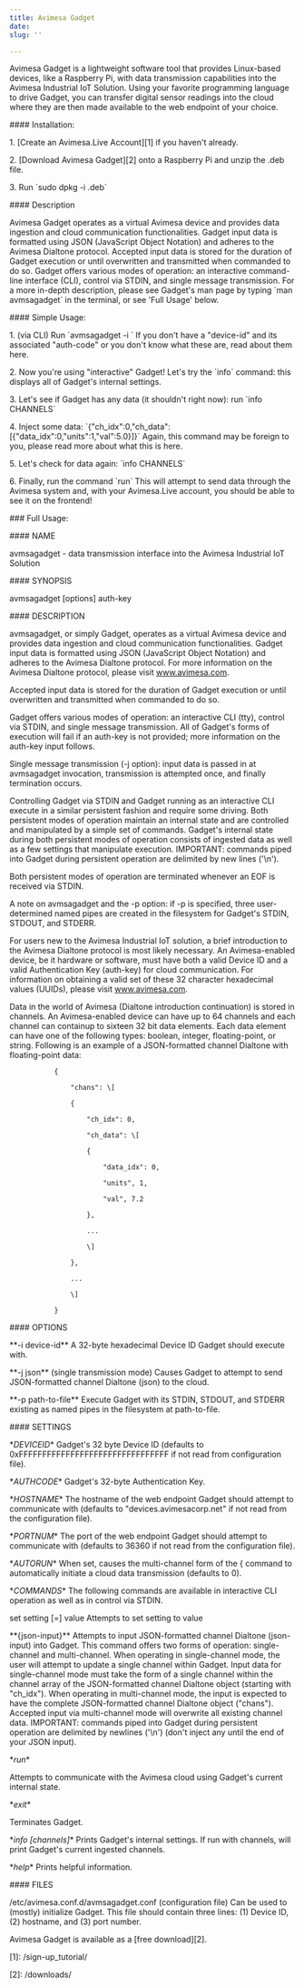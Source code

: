 ```yaml
---
title: Avimesa Gadget
date: 
slug: ''

---
```

Avimesa Gadget is a lightweight software tool that provides Linux-based devices, like a Raspberry Pi, with data transmission capabilities into the Avimesa Industrial IoT Solution. Using your favorite programming language to drive Gadget, you can transfer digital sensor readings into the cloud where they are then made available to the web endpoint of your choice.

\#### Installation:

1\.  \[Create an Avimesa.Live Account\]\[1\] if you haven't already.

2\.  \[Download Avimesa Gadget\]\[2\] onto a Raspberry Pi and unzip the .deb file.

3\.  Run \`sudo dpkg -i <file-name>.deb\`

\#### Description

Avimesa Gadget operates as a virtual Avimesa device and provides data ingestion and cloud communication functionalities. Gadget input data is formatted using JSON (JavaScript Object Notation) and adheres to the Avimesa Dialtone protocol. Accepted input data is stored for the duration of Gadget execution or until overwritten and transmitted when commanded to do so. Gadget offers various modes of operation: an interactive command-line interface (CLI), control via STDIN, and single message transmission. For a more in-depth description, please see Gadget's man page by typing \`man avmsagadget\` in the terminal, or see 'Full Usage' below.

\#### Simple Usage:

1\.  (via CLI) Run \`avmsagadget -i <device-id> <auth-code>\` If you don't have a "device-id" and its associated "auth-code" or you don't know what these are, read about them here.

2\.  Now you're using "interactive" Gadget! Let's try the \`info\` command: this displays all of Gadget's internal settings.

3\.  Let's see if Gadget has any data (it shouldn't right now): run \`info CHANNELS\`

4\.  Inject some data: \`{"ch_idx":0,"ch_data":\[{"data_idx":0,"units":1,"val":5.0}\]}\` Again, this command may be foreign to you, please read more about what this is here.

5\.  Let's check for data again: \`info CHANNELS\`

6\.  Finally, run the command \`run\` This will attempt to send data through the Avimesa system and, with your Avimesa.Live account, you should be able to see it on the frontend!

\### Full Usage:

\#### NAME

avmsagadget - data transmission interface into the Avimesa Industrial IoT Solution

\#### SYNOPSIS

avmsagadget \[options\] auth-key

\#### DESCRIPTION

avmsagadget, or simply Gadget, operates as a virtual Avimesa device and provides data ingestion and cloud communication functionalities. Gadget input data is formatted using JSON (JavaScript Object Notation) and adheres to the Avimesa Dialtone protocol. For more information on the Avimesa Dialtone protocol, please visit www.avimesa.com.

Accepted input data is stored for the duration of Gadget execution or until overwritten and transmitted when commanded to do so.

Gadget offers various modes of operation: an interactive CLI (tty), control via STDIN, and single message transmission. All of Gadget's forms of execution will fail if an auth-key is not provided; more information on the auth-key input follows.

Single message transmission (-j option): input data is passed in at avmsagadget invocation, transmission is attempted once, and finally termination occurs.

Controlling Gadget via STDIN and Gadget running as an interactive CLI execute in a similar persistent fashion and require some driving. Both persistent modes of operation maintain an internal state and are controlled and manipulated by a simple set of commands. Gadget's internal state during both persistent modes of operation consists of ingested data as well as a few settings that manipulate execution. IMPORTANT: commands piped into Gadget during persistent operation are delimited by new lines ('\\n').

Both persistent modes of operation are terminated whenever an EOF is received via STDIN.

A note on avmsagadget and the -p option: if -p is specified, three user-determined named pipes are created in the filesystem for Gadget's STDIN, STDOUT, and STDERR.

For users new to the Avimesa Industrial IoT solution, a brief introduction to the Avimesa Dialtone protocol is most likely necessary. An Avimesa-enabled device, be it hardware or software, must have both a valid Device ID and a valid Authentication Key (auth-key) for cloud communication. For information on obtaining a valid set of these 32 character hexadecimal values (UUIDs), please visit www.avimesa.com.

Data in the world of Avimesa (Dialtone introduction continuation) is stored in channels. An Avimesa-enabled device can have up to 64 channels and each channel can containup to sixteen 32 bit data elements. Each data element can have one of the following types: boolean, integer, floating-point, or string. Following is an example of a JSON-formatted channel Dialtone with floating-point data:

               {

                   "chans": \[

                   {

                       "ch_idx": 0,

                       "ch_data": \[

                       {

                           "data_idx": 0,

                           "units", 1,

                           "val", 7.2

                       },

                       ...

                       \]

                   },

                   ...

                   \]

               }

    

\#### OPTIONS

\**-i device-id** A 32-byte hexadecimal Device ID Gadget should execute with.

\**-j json** (single transmission mode) Causes Gadget to attempt to send JSON-formatted channel Dialtone (json) to the cloud.

\**-p path-to-file** Execute Gadget with its STDIN, STDOUT, and STDERR existing as named pipes in the filesystem at path-to-file.

\#### SETTINGS

\**DEVICEID** Gadget's 32 byte Device ID (defaults to 0xFFFFFFFFFFFFFFFFFFFFFFFFFFFFFFFF if not read from configuration file).

\**AUTHCODE** Gadget's 32-byte Authentication Key.

\**HOSTNAME** The hostname of the web endpoint Gadget should attempt to communicate with (defaults to "devices.avimesacorp.net" if not read from the configuration file).

\**PORTNUM** The port of the web endpoint Gadget should attempt to communicate with (defaults to 36360 if not read from the configuration file).

\**AUTORUN** When set, causes the multi-channel form of the { command to automatically initiate a cloud data transmission (defaults to 0).

\**COMMANDS** The following commands are available in interactive CLI operation as well as in control via STDIN.

set setting \[=\] value Attempts to set setting to value

\**{json-input}** Attempts to input JSON-formatted channel Dialtone (json-input) into Gadget. This command offers two forms of operation: single-channel and multi-channel. When operating in single-channel mode, the user will attempt to update a single channel within Gadget. Input data for single-channel mode must take the form of a single channel within the channel array of the JSON-formatted channel Dialtone object (starting with "ch_idx"). When operating in multi-channel mode, the input is expected to have the complete JSON-formatted channel Dialtone object ("chans"). Accepted input via multi-channel mode will overwrite all existing channel data. IMPORTANT: commands piped into Gadget during persistent operation are delimited by newlines ('\\n') (don't inject any until the end of your JSON input).

\**run**  

Attempts to communicate with the Avimesa cloud using Gadget's current internal state.

\**exit**  

Terminates Gadget.

\**info \[channels\]** Prints Gadget's internal settings. If run with channels, will print Gadget's current ingested channels.

\**help** Prints helpful information.

\#### FILES

/etc/avimesa.conf.d/avmsagadget.conf (configuration file) Can be used to (mostly) initialize Gadget. This file should contain three lines: (1) Device ID, (2) hostname, and (3) port number.

Avimesa Gadget is available as a \[free download\]\[2\].

 \[1\]: /sign-up_tutorial/

 \[2\]: /downloads/
